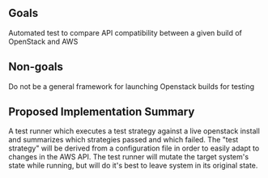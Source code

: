 ## Goals

Automated test to compare API compatibility between a given build of OpenStack and AWS

## Non-goals

Do not be a general framework for launching Openstack builds for testing

## Proposed Implementation Summary

A test runner which executes a test strategy against a live openstack install and summarizes which  strategies passed and which failed.
The "test strategy" will be derived from a configuration file in order to easily adapt to changes in the AWS API.
The test runner will mutate the target system's state while running, but will do it's best to leave system in its original state.
